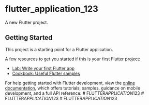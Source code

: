 # flutter_application_123

A new Flutter project.

## Getting Started

This project is a starting point for a Flutter application.

A few resources to get you started if this is your first Flutter project:

- [Lab: Write your first Flutter app](https://docs.flutter.dev/get-started/codelab)
- [Cookbook: Useful Flutter samples](https://docs.flutter.dev/cookbook)

For help getting started with Flutter development, view the
[online documentation](https://docs.flutter.dev/), which offers tutorials,
samples, guidance on mobile development, and a full API reference.
#   F L U T T E R _ A P P L I C A T I O N _ 1 2 3  
 #   F L U T T E R _ A P P L I C A T I O N _ 1 2 3  
 #   F L U T T E R _ A P P L I C A T I O N _ 1 2 3  
 